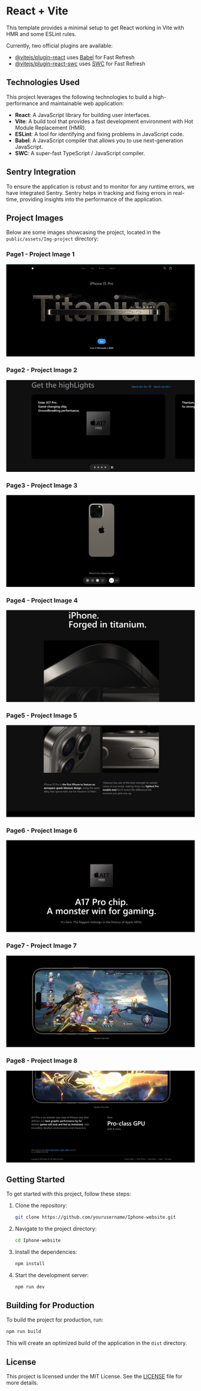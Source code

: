 # React + Vite

This template provides a minimal setup to get React working in Vite with HMR and some ESLint rules.

Currently, two official plugins are available:

- [@vitejs/plugin-react](https://github.com/vitejs/vite-plugin-react/blob/main/packages/plugin-react/README.md) uses [Babel](https://babeljs.io/) for Fast Refresh
- [@vitejs/plugin-react-swc](https://github.com/vitejs/vite-plugin-react-swc) uses [SWC](https://swc.rs/) for Fast Refresh

## Technologies Used

This project leverages the following technologies to build a high-performance and maintainable web application:

- **React**: A JavaScript library for building user interfaces.
- **Vite**: A build tool that provides a fast development environment with Hot Module Replacement (HMR).
- **ESLint**: A tool for identifying and fixing problems in JavaScript code.
- **Babel**: A JavaScript compiler that allows you to use next-generation JavaScript.
- **SWC**: A super-fast TypeScript / JavaScript compiler.

## Sentry Integration

To ensure the application is robust and to monitor for any runtime errors, we have integrated Sentry. Sentry helps in tracking and fixing errors in real-time, providing insights into the performance of the application.

## Project Images

Below are some images showcasing the project, located in the `public/assets/Img-project` directory:
### Page1 - Project Image 1
![Project Image 1](public/assets/Img-project/page1.png)

### Page2 - Project Image 2
![Project Image 2](public/assets/Img-project/page2.png)

### Page3 - Project Image 3
![Project Image 3](public/assets/Img-project/page3.png)

### Page4 - Project Image 4
![Project Image 4](public/assets/Img-project/page4.png)

### Page5 - Project Image 5
![Project Image 5](public/assets/Img-project/page5.png)

### Page6 - Project Image 6
![Project Image 6](public/assets/Img-project/page6.png)

### Page7 - Project Image 7
![Project Image 7](public/assets/Img-project/page7.png)

### Page8 - Project Image 8
![Project Image 8](public/assets/Img-project/page8.png)

## Getting Started

To get started with this project, follow these steps:

1. Clone the repository:
    ```sh
    git clone https://github.com/yourusername/Iphone-website.git
    ```
2. Navigate to the project directory:
    ```sh
    cd Iphone-website
    ```
3. Install the dependencies:
    ```sh
    npm install
    ```
4. Start the development server:
    ```sh
    npm run dev
    ```

## Building for Production

To build the project for production, run:
```sh
npm run build
```

This will create an optimized build of the application in the `dist` directory.

## License

This project is licensed under the MIT License. See the [LICENSE](LICENSE) file for more details.